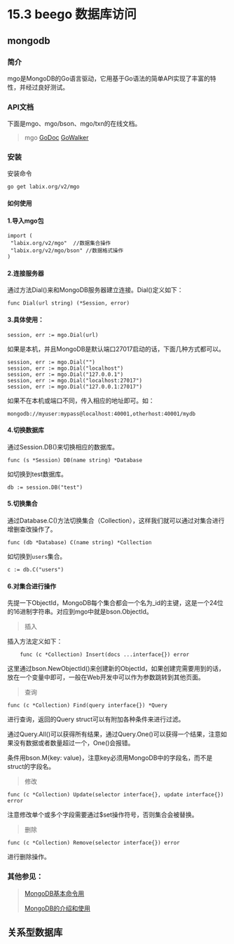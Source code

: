 # 15.3 beego 数据库访问


## mongodb

### 简介
mgo是MongoDB的Go语言驱动，它用基于Go语法的简单API实现了丰富的特性，并经过良好测试。

### API文档
下面是mgo、mgo/bson、mgo/txn的在线文档。

>mgo  [GoDoc](http://godoc.org/labix.org/v2/mgo) [GoWalker](http://gowalker.org/labix.org/v2/mgo)

### 安装
安装命令

	go get labix.org/v2/mgo

#### 如何使用

#### 1.导入mgo包

	import (
   	 "labix.org/v2/mgo"  //数据集合操作
     "labix.org/v2/mgo/bson" //数据格式操作
	)

#### 2.连接服务器
通过方法Dial()来和MongoDB服务器建立连接。Dial()定义如下：

	func Dial(url string) (*Session, error)

#### 3.具体使用：

	session, err := mgo.Dial(url)
如果是本机，并且MongoDB是默认端口27017启动的话，下面几种方式都可以。

	session, err := mgo.Dial("")
	session, err := mgo.Dial("localhost")
	session, err := mgo.Dial("127.0.0.1")
	session, err := mgo.Dial("localhost:27017")
	session, err := mgo.Dial("127.0.0.1:27017")
如果不在本机或端口不同，传入相应的地址即可。如：

	mongodb://myuser:mypass@localhost:40001,otherhost:40001/mydb

#### 4.切换数据库
通过Session.DB()来切换相应的数据库。

	func (s *Session) DB(name string) *Database
如切换到test数据库。

	db := session.DB("test")
#### 5.切换集合
通过Database.C()方法切换集合（Collection），这样我们就可以通过对集合进行增删查改操作了。

	func (db *Database) C(name string) *Collection
如切换到`users`集合。
	
	c := db.C("users")
#### 6.对集合进行操作

先提一下ObjectId，MongoDB每个集合都会一个名为_id的主键，这是一个24位的16进制字符串。对应到mgo中就是bson.ObjectId。

>插入

插入方法定义如下：

	    func (c *Collection) Insert(docs ...interface{}) error

这里通过bson.NewObjectId()来创建新的ObjectId，如果创建完需要用到的话，放在一个变量中即可，一般在Web开发中可以作为参数跳转到其他页面。

>查询

	func (c *Collection) Find(query interface{}) *Query

进行查询，返回的Query struct可以有附加各种条件来进行过滤。

通过Query.All()可以获得所有结果，通过Query.One()可以获得一个结果，注意如果没有数据或者数量超过一个，One()会报错。

条件用bson.M{key: value}，注意key必须用MongoDB中的字段名，而不是struct的字段名。

>修改

	func (c *Collection) Update(selector interface{}, update interface{}) error
注意修改单个或多个字段需要通过$set操作符号，否则集合会被替换。


>删除

	func (c *Collection) Remove(selector interface{}) error

进行删除操作。

### 其他参见：
 >[MongoDB基本命令用](http://www.cnblogs.com/xusir/archive/2012/12/24/2830957.html)
 >
 > [MongoDB的介绍和使用](http://blog.sina.com.cn/s/blog_4d8cf3140101mt6y.html)

## 关系型数据库

